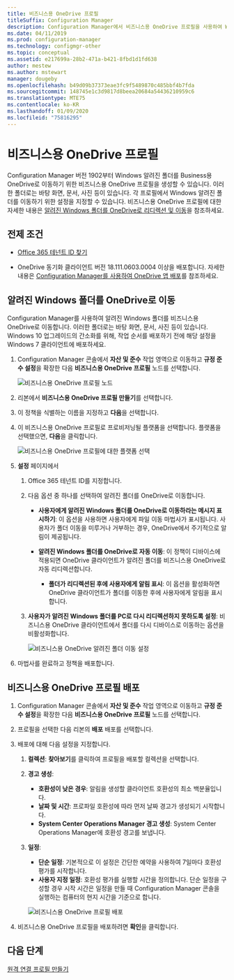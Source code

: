 ```yaml
---
title: 비즈니스용 OneDrive 프로필
titleSuffix: Configuration Manager
description: Configuration Manager에서 비즈니스용 OneDrive 프로필을 사용하여 Windows 알려진 폴더를 비즈니스용 OneDrive로 리디렉션합니다.
ms.date: 04/11/2019
ms.prod: configuration-manager
ms.technology: configmgr-other
ms.topic: conceptual
ms.assetid: e217699a-28b2-471a-b421-8fbd1d1fd638
author: mestew
ms.author: mstewart
manager: dougeby
ms.openlocfilehash: b49d09b37373eae3fc9f5489870c485bbf4b7fda
ms.sourcegitcommit: 148745e1c3d9817d8beea20684a54436210959c6
ms.translationtype: MTE75
ms.contentlocale: ko-KR
ms.lasthandoff: 01/09/2020
ms.locfileid: "75816295"
---
```

# <a name="onedrive-for-business-profiles"></a>비즈니스용 OneDrive 프로필

Configuration Manager 버전 1902부터 Windows 알려진 폴더를 Business용 OneDrive로 이동하기 위한 비즈니스용 OneDrive 프로필을 생성할 수 있습니다. 이러한 폴더로는 바탕 화면, 문서, 사진 등이 있습니다. 각 프로필에서 Windows 알려진 폴더를 이동하기 위한 설정을 지정할 수 있습니다. 비즈니스용 OneDrive 프로필에 대한 자세한 내용은 [알려진 Windows 폴더를 OneDrive로 리디렉션 및 이동](https://docs.microsoft.com/onedrive/redirect-known-folders)을 참조하세요. <!--3556021-->

## <a name="prerequisites"></a>전제 조건

- [Office 365 테넌트 ID 찾기](https://docs.microsoft.com/onedrive/find-your-office-365-tenant-id)  

- OneDrive 동기화 클라이언트 버전 18.111.0603.0004 이상을 배포합니다. 자세한 내용은 [Configuration Manager를 사용하여 OneDrive 앱 배포](https://docs.microsoft.com/onedrive/deploy-on-windows)를 참조하세요.  

## <a name="bkmk_odfb"></a>알려진 Windows 폴더를 OneDrive로 이동
<!--3556021-->
Configuration Manager를 사용하여 알려진 Windows 폴더를 비즈니스용 OneDrive로 이동합니다. 이러한 폴더로는 바탕 화면, 문서, 사진 등이 있습니다. Windows 10 업그레이드의 간소화를 위해, 작업 순서를 배포하기 전에 해당 설정을 Windows 7 클라이언트에 배포하세요. 

1. Configuration Manager 콘솔에서 **자산 및 준수** 작업 영역으로 이동하고 **규정 준수 설정**을 확장한 다음 **비즈니스용 OneDrive 프로필** 노드를 선택합니다.  

   ![비즈니스용 OneDrive 프로필 노드](media/onedrive-for-business-profiles-node.png)
2. 리본에서 **비즈니스용 OneDrive 프로필 만들기**를 선택합니다.  

3. 이 정책을 식별하는 이름을 지정하고 **다음**을 선택합니다.  

4. 이 비즈니스용 OneDrive 프로필로 프로비저닝될 플랫폼을 선택합니다. 플랫폼을 선택했으면, **다음**을 클릭합니다.

    ![비즈니스용 OneDrive 프로필에 대한 플랫폼 선택](media/onedrive-for-business-profile-select-platforms.png) 

5. **설정** 페이지에서

    1. Office 365 테넌트 ID를 지정합니다.  

    2. 다음 옵션 중 하나를 선택하여 알려진 폴더를 OneDrive로 이동합니다.  

        - **사용자에게 알려진 Windows 폴더를 OneDrive로 이동하라는 메시지 표시하기**: 이 옵션을 사용하면 사용자에게 파일 이동 마법사가 표시됩니다. 사용자가 폴더 이동을 미루거나 거부하는 경우, OneDrive에서 주기적으로 알림이 제공됩니다.  

        - **알려진 Windows 폴더를 OneDrive로 자동 이동**: 이 정책이 디바이스에 적용되면 OneDrive 클라이언트가 알려진 폴더를 비즈니스용 OneDrive로 자동 리디렉션합니다.  

            - **폴더가 리디렉션된 후에 사용자에게 알림 표시**: 이 옵션을 활성화하면 OneDrive 클라이언트가 폴더를 이동한 후에 사용자에게 알림을 표시합니다.  

    3. **사용자가 알려진 Windows 폴더를 PC로 다시 리디렉션하지 못하도록 설정**: 비즈니스용 OneDrive 클라이언트에서 폴더를 다시 디바이스로 이동하는 옵션을 비활성화합니다.  

       ![비즈니스용 OneDrive 알려진 폴더 이동 설정](media/onedrive-for-business-profile-move-folder-settings.png)

6. 마법사를 완료하고 정책을 배포합니다.  


## <a name="deploy-the-onedrive-for-business-profile"></a>비즈니스용 OneDrive 프로필 배포

1. Configuration Manager 콘솔에서 **자산 및 준수** 작업 영역으로 이동하고 **규정 준수 설정**을 확장한 다음 **비즈니스용 OneDrive 프로필** 노드를 선택합니다.  


2. 프로필을 선택한 다음 리본의 **배포** 배포를 선택합니다.

3. 배포에 대해 다음 설정을 지정합니다.

   1. **컬렉션**: **찾아보기**를 클릭하여 프로필을 배포할 컬렉션을 선택합니다.  
   1. **경고 생성**:

      - **호환성이 낮은 경우**: 알림을 생성할 클라이언트 호환성의 최소 백분율입니다.
      -  **날짜 및 시간**: 프로파일 호환성에 따라 먼저 날짜 경고가 생성되기 시작합니다.
      - **System Center Operations Manager 경고 생성**: System Center Operations Manager에 호환성 경고를 보냅니다.
   1. **일정**:

      - **단순 일정**: 기본적으로 이 설정은 간단한 예약을 사용하여 7일마다 호환성 평가를 시작합니다.
      - **사용자 지정 일정**: 호환성 평가를 실행할 시간을 정의합니다. 단순 일정을 구성할 경우 시작 시간은 일정을 만들 때 Configuration Manager 콘솔을 실행하는 컴퓨터의 현지 시간을 기준으로 합니다.
 
      ![비즈니스용 OneDrive 프로필 배포](media/onedrive-for-business-deploy-profile.png)

4. 비즈니스용 OneDrive 프로필을 배포하려면 **확인**을 클릭합니다.


## <a name="next-steps"></a>다음 단계

[원격 연결 프로필 만들기](/sccm/compliance/deploy-use/create-remote-connection-profiles)
